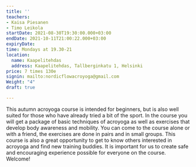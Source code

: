 ```yaml
---
title: ''
teachers:
- Kaisa Piesanen
- Timo Leikola
startDate: 2021-08-30T19:30:00.000+03:00
endDate: 2021-10-11T21:00:22.000+03:00
expiryDate: 
time: Mondays at 19.30-21
location:
  name: Kaapelitehdas
  address: Kaapelitehdas, Tallberginkatu 1, Helsinki
price: 7 times 130e
signin: mailto:nordicflowacroyoga@gmail.com
Weight: "4"
draft: true

---
```

This autumn acroyoga course is intended for beginners, but is also well suited for those 
who have already tried a bit of the sport. In the course you will get a package of basic 
techniques of acroyoga as well as exercises that develop body awareness and mobility. You 
can come to the course alone or with a friend, the exercises are done in pairs and in small 
groups. This course is also a great opportunity to get to know others interested in acroyoga 
and find new training buddies. It is important for us to create safe and encouraging experience 
possible for everyone on the course. Welcome!
